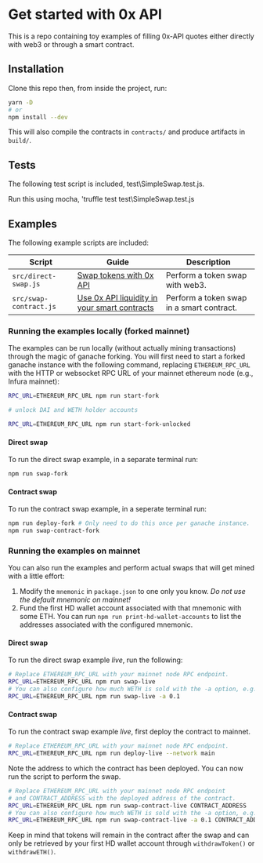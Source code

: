 # Get started with 0x API

This is a repo containing toy examples of filling 0x-API quotes either directly with web3 or through a smart contract.

## Installation
Clone this repo then, from inside the project, run:
```bash
yarn -D
# or
npm install --dev
```

This will also compile the contracts in `contracts/` and produce artifacts in `build/`.

## Tests

The following test script is included, test\SimpleSwap.test.js. 

Run this using mocha, 'truffle test test\SimpleSwap.test.js


## Examples
The following example scripts are included:

| Script | Guide | Description |
|--------|-------|-------------|
| `src/direct-swap.js` |  [Swap tokens with 0x API](https://0x.org/docs/guides/swap-tokens-with-0x-api) | Perform a token swap with web3. |
| `src/swap-contract.js` | [Use 0x API liquidity in your smart contracts](https://0x.org/docs/guides/use-0x-api-liquidity-in-your-smart-contracts) | Perform a token swap in a smart contract. |

### Running the examples locally (forked mainnet)
The examples can be run locally (without actually mining transactions) through the magic of ganache forking. You will first need to start a forked ganache instance with the following command, replacing `ETHEREUM_RPC_URL` with the HTTP or websocket RPC URL of your mainnet ethereum node (e.g., Infura mainnet):

```bash
RPC_URL=ETHEREUM_RPC_URL npm run start-fork

# unlock DAI and WETH holder accounts

RPC_URL=ETHEREUM_RPC_URL npm run start-fork-unlocked 

```

#### Direct swap
To run the direct swap example, in a separate terminal run:
```bash
npm run swap-fork
```

#### Contract swap
To run the contract swap example, in a seperate terminal run:
```bash
npm run deploy-fork # Only need to do this once per ganache instance.
npm run swap-contract-fork
```

### Running the examples on mainnet
You can also run the examples and perform actual swaps that will get mined with a little effort:

1. Modify the `mnemonic` in `package.json` to one only you know. *Do not use the default mnemonic on mainnet!*
2. Fund the first HD wallet account associated with that mnemonic with some ETH. You can run `npm run print-hd-wallet-accounts` to list the addresses associated with the configured mnemonic.

#### Direct swap
To run the direct swap example *live*, run the following:
```bash
# Replace ETHEREUM_RPC_URL with your mainnet node RPC endpoint.
RPC_URL=ETHEREUM_RPC_URL npm run swap-live
# You can also configure how much WETH is sold with the -a option, e.g.
RPC_URL=ETHEREUM_RPC_URL npm run swap-live -a 0.1
```

#### Contract swap
To run the contract swap example *live*, first deploy the contract to mainnet.

```bash
# Replace ETHEREUM_RPC_URL with your mainnet node RPC endpoint.
RPC_URL=ETHEREUM_RPC_URL npm run deploy-live --network main
```

Note the address to which the contract has been deployed. You can now run the script to perform the swap.

```bash
# Replace ETHEREUM_RPC_URL with your mainnet node RPC endpoint
# and CONTRACT_ADDRESS with the deployed address of the contract.
RPC_URL=ETHEREUM_RPC_URL npm run swap-contract-live CONTRACT_ADDRESS
# You can also configure how much WETH is sold with the -a option, e.g.
RPC_URL=ETHEREUM_RPC_URL npm run swap-contract-live -a 0.1 CONTRACT_ADDRESS
```

Keep in mind that tokens will remain in the contract after the swap and can only be retrieved by your first HD wallet account through `withdrawToken()` or `withdrawETH()`.

